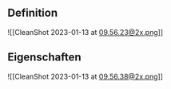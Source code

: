 ## Definition

![[CleanShot 2023-01-13 at 09.56.23@2x.png]]

## Eigenschaften

![[CleanShot 2023-01-13 at 09.56.38@2x.png]]

